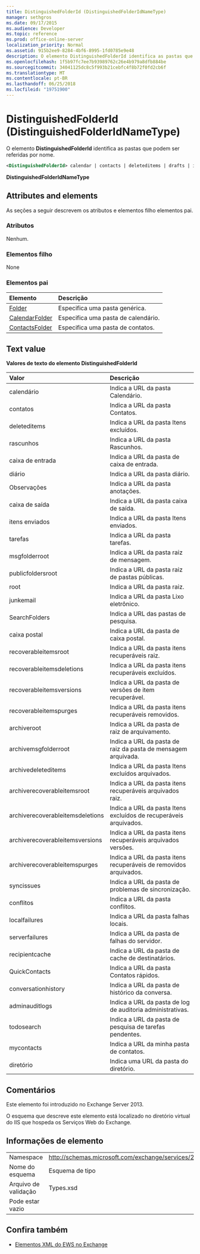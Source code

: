 ```yaml
---
title: DistinguishedFolderId (DistinguishedFolderIdNameType)
manager: sethgros
ms.date: 09/17/2015
ms.audience: Developer
ms.topic: reference
ms.prod: office-online-server
localization_priority: Normal
ms.assetid: 915b2ee9-8284-4bf6-8995-1fd0785e9e48
description: O elemento DistinguishedFolderId identifica as pastas que podem ser referidas por nome.
ms.openlocfilehash: 1f5b97fc7ee7b93989762c26e4b979a8dfb884be
ms.sourcegitcommit: 34041125dc8c5f993b21cebfc4f8b72f0fd2cb6f
ms.translationtype: MT
ms.contentlocale: pt-BR
ms.lasthandoff: 06/25/2018
ms.locfileid: "19751900"
---
```

# <a name="distinguishedfolderid-distinguishedfolderidnametype"></a>DistinguishedFolderId (DistinguishedFolderIdNameType)

O elemento **DistinguishedFolderId** identifica as pastas que podem ser referidas por nome. 
  
```XML
<DistinguishedFolderId> calendar | contacts | deleteditems | drafts | inbox | journal | notes | outbox | sentitems | tasks | msgfolderroot | publicfoldersroot | root | junkemail | searchfolders | voicemail | recoverableitemsroot | recoverableitemsdeletions | recoverableitemsversions | recoverableitemspurges | archiveroot | archivemsgfolderroot | archivedeleteditems | archiverecoverableitemsroot | archiverecoverableitemsdeletions | archiverecoverableitemsversions | archiverecoverableitemspurges | syncissues | conflicts | localfailures | serverfailures | recipientcache | quickcontacts | conversationhistory | adminauditlogs | todosearch | mycontacts | directory | imcontactlist | peopleconnect</DistinguishedFolderId>
```

 **DistinguishedFolderIdNameType**
## <a name="attributes-and-elements"></a>Attributes and elements

As seções a seguir descrevem os atributos e elementos filho elementos pai.
  
### <a name="attributes"></a>Atributos

Nenhum.
  
### <a name="child-elements"></a>Elementos filho

None
  
### <a name="parent-elements"></a>Elementos pai

|**Elemento**|**Descrição**|
|:-----|:-----|
|[Folder](folder.md) <br/> |Especifica uma pasta genérica.  <br/> |
|[CalendarFolder](calendarfolder.md) <br/> |Especifica uma pasta de calendário.  <br/> |
|[ContactsFolder](contactsfolder.md) <br/> |Especifica uma pasta de contatos.  <br/> |
   
## <a name="text-value"></a>Text value

**Valores de texto do elemento DistinguishedFolderId**

|**Valor**|**Descrição**|
|:-----|:-----|
|calendário  <br/> |Indica a URL da pasta Calendário.  <br/> |
|contatos  <br/> |Indica a URL da pasta Contatos.  <br/> |
|deleteditems  <br/> |Indica a URL da pasta Itens excluídos.  <br/> |
|rascunhos  <br/> |Indica a URL da pasta Rascunhos.  <br/> |
|caixa de entrada  <br/> |Indica a URL da pasta de caixa de entrada.  <br/> |
|diário  <br/> |Indica a URL da pasta diário.  <br/> |
|Observações  <br/> |Indica a URL da pasta anotações.  <br/> |
|caixa de saída  <br/> |Indica a URL da pasta caixa de saída.  <br/> |
|itens enviados  <br/> |Indica a URL da pasta Itens enviados.  <br/> |
|tarefas  <br/> |Indica a URL da pasta tarefas.  <br/> |
|msgfolderroot  <br/> |Indica a URL da pasta raiz de mensagem.  <br/> |
|publicfoldersroot  <br/> |Indica a URL da pasta raiz de pastas públicas.  <br/> |
|root  <br/> |Indica a URL da pasta raiz.  <br/> |
|junkemail  <br/> |Indica a URL da pasta Lixo eletrônico.  <br/> |
|SearchFolders  <br/> |Indica a URL das pastas de pesquisa.  <br/> |
|caixa postal  <br/> |Indica a URL da pasta de caixa postal.  <br/> |
|recoverableitemsroot  <br/> |Indica a URL da pasta itens recuperáveis raiz.  <br/> |
|recoverableitemsdeletions  <br/> |Indica a URL da pasta itens recuperáveis excluídos.  <br/> |
|recoverableitemsversions  <br/> |Indica a URL da pasta de versões de item recuperável.  <br/> |
|recoverableitemspurges  <br/> |Indica a URL da pasta itens recuperáveis removidos.  <br/> |
|archiveroot  <br/> |Indica a URL da pasta de raiz de arquivamento.  <br/> |
|archivemsgfolderroot  <br/> |Indica a URL da pasta de raiz da pasta de mensagem arquivada.  <br/> |
|archivedeleteditems  <br/> |Indica a URL da pasta Itens excluídos arquivados.  <br/> |
|archiverecoverableitemsroot  <br/> |Indica a URL da pasta itens recuperáveis arquivados raiz.  <br/> |
|archiverecoverableitemsdeletions  <br/> |Indica a URL da pasta Itens excluídos de recuperáveis arquivados.  <br/> |
|archiverecoverableitemsversions  <br/> |Indica a URL da pasta itens recuperáveis arquivados versões.  <br/> |
|archiverecoverableitemspurges  <br/> |Indica a URL da pasta itens recuperáveis de removidos arquivados.  <br/> |
|syncissues  <br/> |Indica a URL da pasta de problemas de sincronização.  <br/> |
|conflitos  <br/> |Indica a URL da pasta conflitos.  <br/> |
|localfailures  <br/> |Indica a URL da pasta falhas locais.  <br/> |
|serverfailures  <br/> |Indica a URL da pasta de falhas do servidor.  <br/> |
|recipientcache  <br/> |Indica a URL da pasta de cache de destinatários.  <br/> |
|QuickContacts  <br/> |Indica a URL da pasta Contatos rápidos.  <br/> |
|conversationhistory  <br/> |Indica a URL da pasta de histórico da conversa.  <br/> |
|adminauditlogs  <br/> |Indica a URL da pasta de log de auditoria administrativas.  <br/> |
|todosearch  <br/> |Indica a URL da pasta de pesquisa de tarefas pendentes.  <br/> |
|mycontacts  <br/> |Indica a URL da minha pasta de contatos.  <br/> |
|diretório  <br/> |Indica uma URL da pasta do diretório.  <br/> |
   
## <a name="remarks"></a>Comentários

Este elemento foi introduzido no Exchange Server 2013.
  
O esquema que descreve este elemento está localizado no diretório virtual do IIS que hospeda os Serviços Web do Exchange.
  
## <a name="element-information"></a>Informações de elemento

|||
|:-----|:-----|
|Namespace  <br/> |http://schemas.microsoft.com/exchange/services/2006/types  <br/> |
|Nome do esquema  <br/> |Esquema de tipo  <br/> |
|Arquivo de validação  <br/> |Types.xsd  <br/> |
|Pode estar vazio  <br/> ||
   
## <a name="see-also"></a>Confira também

- [Elementos XML do EWS no Exchange](ews-xml-elements-in-exchange.md)

